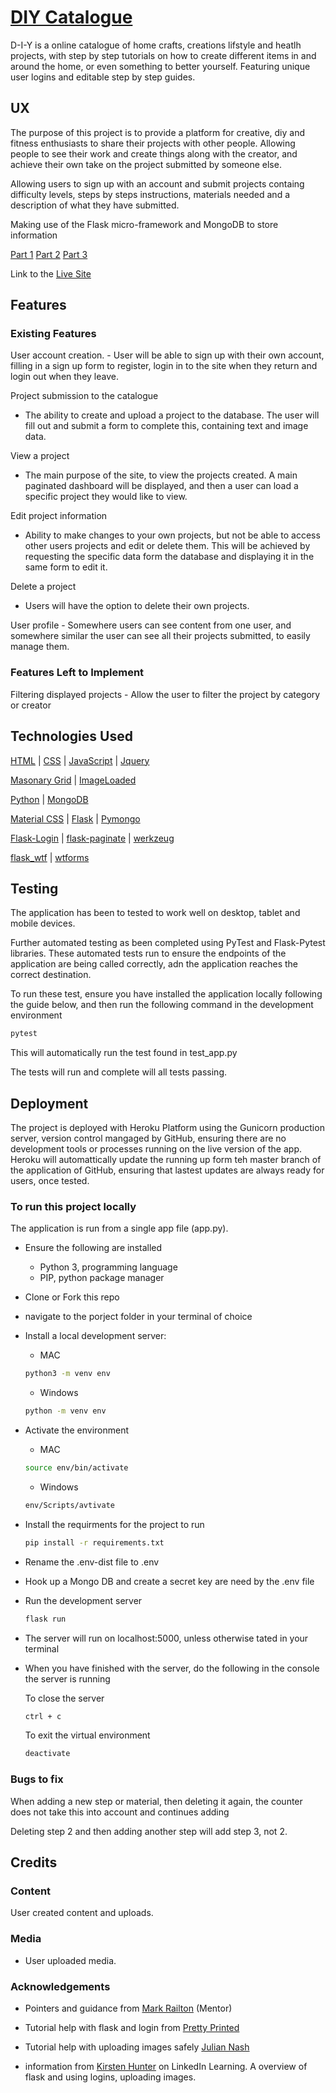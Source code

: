 # [DIY Catalogue](http://d-i-y.herokuapp.com/)

D-I-Y is a online catalogue of home crafts, creations lifstyle and heatlh projects, with step by step tutorials on how to create different items in and around the home, or even something to better yourself.
Featuring unique user logins and editable step by step guides.

## UX

The purpose of this project is to provide a platform for creative, diy and fitness enthusiasts to share their projects with other people. Allowing people to see their work and create things along with the creator, and achieve their own take on the project submitted by someone else.

Allowing users to sign up with an account and submit projects containg difficulty levels, steps by steps instructions, materials needed and a description of what they  have submitted.

Making use of the Flask micro-framework and MongoDB to store information

[Part 1](doc/part1.jpg)
[Part 2](doc/part2.jpg)
[Part 3](doc/part3.jpg)

Link to the [Live Site](http://d-i-y.herokuapp.com/)

## Features

### Existing Features

User account creation.
    - User will be able to sign up with their own account, filling in a sign up form to register, login in to the site when they return and login out when they leave.

Project submission to the catalogue

- The ability to create and upload a project to the database. The user will fill out and submit a form to complete this, containing text and image data.

View a project

- The main purpose of the site, to view the projects created. A main paginated dashboard will be displayed, and then a user can load a specific project they would like to view.

Edit project information

- Ability to make changes to your own projects, but not be able to access other users projects and edit or delete them. This will be achieved by requesting the specific data form the database and displaying it in the same form to edit it.

Delete a project

- Users will have the option to delete their own projects.

User profile
    - Somewhere users can see content from one user, and somewhere similar the user can see all their projects submitted, to easily manage them.

### Features Left to Implement

Filtering displayed projects
    - Allow the user to filter the project by category or creator

## Technologies Used

[HTML](https://developer.mozilla.org/en-US/docs/Web/HTML) | [CSS](https://developer.mozilla.org/en-US/docs/Web/CSS) | [JavaScript](https://developer.mozilla.org/en-US/docs/Web/JavaScript) | [Jquery](https://jquery.com/)

[Masonary Grid](https://masonry.desandro.com/) | [ImageLoaded](https://masonry.desandro.com/)

[Python](https://www.python.org/) | [MongoDB](https://www.mongodb.com/)

[Material CSS](https://materializecss.com/) | [Flask](https://flask.palletsprojects.com/en/1.0.x/) | [Pymongo](https://api.mongodb.com/python/current/)

[Flask-Login](https://flask-login.readthedocs.io/en/latest/) | [flask-paginate](https://pythonhosted.org/Flask-paginate/) | [werkzeug](https://palletsprojects.com/p/werkzeug/)

[flask_wtf](https://flask-wtf.readthedocs.io/en/stable/) | [wtforms](https://wtforms.readthedocs.io/en/stable/)

## Testing

The application has been to tested to work well on desktop, tablet and mobile devices.

Further automated testing as been completed using PyTest and Flask-Pytest libraries. These automated tests run to ensure the endpoints of the application are being called correctly, adn the application reaches the correct destination.

To run these test, ensure you have installed the application locally following the guide below, and then run the following command in the development environment

```bash
pytest
```

This will automatically run the test found in test_app.py

The tests will run and complete will all tests passing.

## Deployment

The project is deployed with Heroku Platform using the Gunicorn production server, version control mangaged by GitHub, ensuring there are no development tools or processes running on the live version of the app.
Heroku will automattically update the running up form teh master branch of the application of GitHub, ensuring that lastest updates are always ready for users, once tested.

### To run this project locally

The application is run from a single app file (app.py).

- Ensure the following are installed

  - Python 3, programming language
  - PIP, python package manager

- Clone or Fork this repo

- navigate to the porject folder in your terminal of choice

- Install a local development server:
  - MAC

  ```bash
  python3 -m venv env
  ```

  - Windows

  ```bash
  python -m venv env
  ```

- Activate the environment
  - MAC

  ```bash
  source env/bin/activate
  ```

  - Windows

  ```bash
  env/Scripts/avtivate
  ```

- Install the requirments for the project to run

  ```bash
  pip install -r requirements.txt
  ```

- Rename the .env-dist file to .env

- Hook up a Mongo DB and create a secret key are need by the .env file

- Run the development server

  ```bash
  flask run
  ```

- The server will run on localhost:5000, unless otherwise tated in your terminal

- When you have finished with the server, do the following in the console the server is running

    To close the server

  ```bash
  ctrl + c
  ```

  To exit the virtual environment

  ```bash
  deactivate
  ```

### Bugs to fix

When adding a new step or material, then deleting it again, the counter does not take this into account and continues adding 

Deleting step 2 and then adding another step will add step 3, not 2.

## Credits

### Content

User created content and uploads.

### Media

- User uploaded media.

### Acknowledgements

- Pointers and guidance from [Mark Railton](https://www.markrailton.com/) (Mentor)

- Tutorial help with flask and login from [Pretty Printed](https://www.youtube.com/channel/UC-QDfvrRIDB6F0bIO4I4HkQ)

- Tutorial help with uploading images safely [Julian Nash](https://www.youtube.com/channel/UC5_oFcBFlawLcFCBmU7oNZA)

- information from [Kirsten Hunter](https://www.youtube.com/channel/UC-QDfvrRIDB6F0bIO4I4HkQ) on LinkedIn Learning. A overview of flask and using logins, uploading images.
